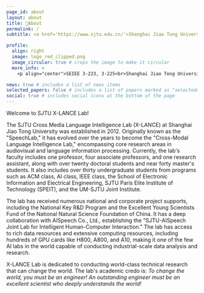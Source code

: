 ```yaml
---
page_id: about
layout: about
title: 🤩About
permalink: /
subtitle: <a href='https://www.sjtu.edu.cn/'>Shanghai Jiao Tong University</a>. Cross Media Language Intelligence Lab.

profile:
  align: right
  image: logo_red_clipped.png
  image_circular: true # crops the image to make it circular
  more_info: >
    <p align="center">SEIEE 3-223, 3-225<br>Shanghai Jiao Tong University<br>Shanghai, Minhang<br>xlance@sjtu.edu.cn</p>

news: true # includes a list of news items
selected_papers: false # includes a list of papers marked as "selected={true}"
social: true # includes social icons at the bottom of the page
---
```

Welcome to SJTU X-LANCE Lab!

The SJTU Cross Media Language Intelligence Lab (X-LANCE) at Shanghai Jiao Tong University was established in 2012. Originally known as the "SpeechLab," it has evolved over the years to become the "Cross-Modal Language Intelligence Lab," encompassing core research areas in audiovisual and language information processing. Currently, the lab's faculty includes one professor, four associate professors, and one research assistant, along with over twenty doctoral students and near forty master's students. It also includes over thirty undergraduate students from programs such as ACM class, AI class, IEEE class, the School of Electronic Information and Electrical Engineering, SJTU Paris Elite Institute of Technology (SPEIT), and the UM-SJTU Joint Institute.

The lab has received numerous national and corporate project supports, including the National Key R&D Program and the Excellent Young Scientists Fund of the National Natural Science Foundation of China. It has a deep collaboration with AISpeech Co., Ltd., establishing the "SJTU-AISpeech Joint Lab for Intelligent Human-Computer Interaction." The lab has access to rich data resources and extensive computing resources, including hundreds of GPU cards like H800, A800, and A10, making it one of the few AI labs in the world capable of conducting industrial-scale data analysis and research.

X-LANCE Lab is dedicated to conducting world-class technical research that can change the world. The lab's academic credo is: *To change the world, you must be an engineer! An outstanding engineer must be an excellent scientist who deeply understands the world!*
